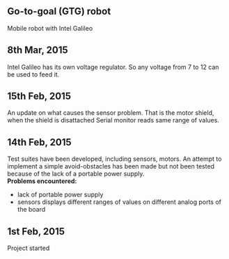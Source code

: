 ## Go-to-goal (GTG) robot

Mobile robot with Intel Galileo

## 8th Mar, 2015

Intel Galileo has its own voltage regulator. So any voltage from 7 to 12 can be used to feed it.

## 15th Feb, 2015

An update on what causes the sensor problem. That is the motor shield, when the shield is disattached 
Serial monitor reads same range of values.

## 14th Feb, 2015

Test suites have been developed, including sensors, motors. An attempt to implement
a simple avoid-obstacles has been made but not been tested because of the lack of a portable
power supply.  
**Problems encountered:**  
- lack of portable power supply
- sensors displays different ranges of values on different analog ports of the board

## 1st Feb, 2015

Project started

